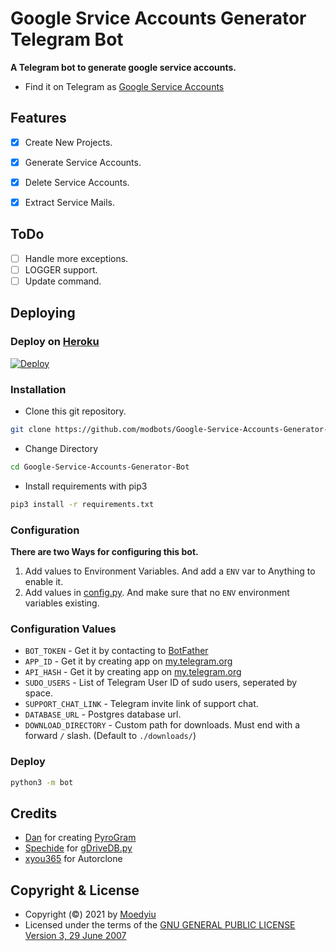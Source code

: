 # Google Srvice Accounts Generator Telegram Bot
**A Telegram bot to generate google service accounts.**
- Find it on Telegram as [Google Service Accounts](https://t.me/GoogleSA_Bot)

## Features
- [X] Create New Projects.
- [X] Generate Service Accounts.
- [X] Delete Service Accounts.
- [X] Extract Service Mails.


## ToDo 
- [ ] Handle more exceptions.
- [ ] LOGGER support.
- [ ] Update command.

## Deploying

### Deploy on [Heroku](https://heroku.com)
[![Deploy](https://www.herokucdn.com/deploy/button.svg)](https://heroku.com/deploy?template=https://github.com/hoihoi07/sa-generator-bot/main)

### Installation

- Clone this git repository.
```sh 
git clone https://github.com/modbots/Google-Service-Accounts-Generator-Bot
```
- Change Directory
```sh 
cd Google-Service-Accounts-Generator-Bot
```
- Install requirements with pip3
```sh 
pip3 install -r requirements.txt
```

### Configuration
**There are two Ways for configuring this bot.**
1. Add values to Environment Variables. And add a `ENV` var to Anything to enable it.
2. Add values in [config.py](./bot/config.py). And make sure that no `ENV` environment variables existing.

### Configuration Values
- `BOT_TOKEN` - Get it by contacting to [BotFather](https://t.me/botfather)
- `APP_ID` - Get it by creating app on [my.telegram.org](https://my.telegram.org/apps)
- `API_HASH` - Get it by creating app on [my.telegram.org](https://my.telegram.org/apps)
- `SUDO_USERS` - List of Telegram User ID of sudo users, seperated by space.
- `SUPPORT_CHAT_LINK` - Telegram invite link of support chat.
- `DATABASE_URL` - Postgres database url.
- `DOWNLOAD_DIRECTORY` - Custom path for downloads. Must end with a forward `/` slash. (Default to `./downloads/`)

### Deploy 
```sh 
python3 -m bot
```

## Credits
- [Dan](https://github.com/delivrance) for creating [PyroGram](https://pyrogram.org)
- [Spechide](https://github.com/Spechide) for [gDriveDB.py](./bot/helpers/sql_helper/gDriveDB.py)
- [xyou365](https://github.com/xyou365/AutoRclone) for Autorclone
## Copyright & License
- Copyright (©) 2021 by [Moedyiu](https://github.com/modbots)
- Licensed under the terms of the [GNU GENERAL PUBLIC LICENSE Version 3, 29 June 2007](./LICENSE)
